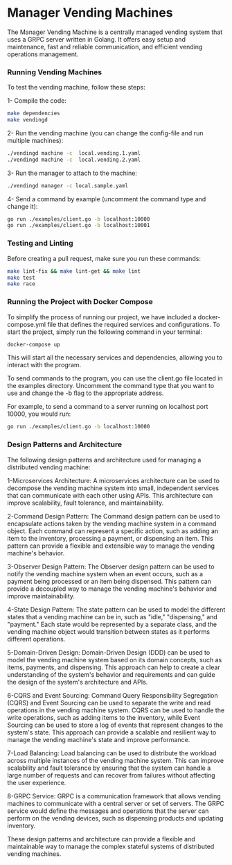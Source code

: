 # Manager Vending Machines

The Manager Vending Machine is a centrally managed vending system that uses a GRPC server written in Golang. It offers
easy setup and maintenance, fast and reliable communication, and efficient vending operations management.

### Running Vending Machines

To test the vending machine, follow these steps:

1- Compile the code:

```bash
make dependencies
make vendingd
```

2- Run the vending machine (you can change the config-file and run multiple machines):

```bash
./vendingd machine -c  local.vending.1.yaml
./vendingd machine -c  local.vending.2.yaml
```

3- Run the manager to attach to the machine:

```bash
./vendingd manager -c local.sample.yaml
```

4- Send a command by example (uncomment the command type and change it):

```bash
go run ./examples/client.go -b localhost:10000
go run ./examples/client.go -b localhost:10001
```

### Testing and Linting

Before creating a pull request, make sure you run these commands:

```bash
make lint-fix && make lint-get && make lint
make test
make race
```

### Running the Project with Docker Compose

To simplify the process of running our project, we have included a docker-compose.yml file that defines the required
services and configurations. To start the project, simply run the following command in your terminal:

```bash
docker-compose up
```

This will start all the necessary services and dependencies, allowing you to interact with the program.

To send commands to the program, you can use the client.go file located in the examples directory. Uncomment the command
type that you want to use and change the -b flag to the appropriate address.

For example, to send a command to a server running on localhost port 10000, you would run:

```bash
go run ./examples/client.go -b localhost:10000
```

### Design Patterns and Architecture

The following design patterns and architecture used for managing a distributed vending machine:

1-Microservices Architecture: A microservices architecture can be used to decompose the vending machine system into
small,
independent services that can communicate with each other using APIs. This architecture can improve scalability, fault
tolerance, and maintainability.

2-Command Design Pattern: The Command design pattern can be used to encapsulate actions taken by the vending machine
system in a command object. Each command can represent a specific action, such as adding an item to the inventory,
processing a payment, or dispensing an item. This pattern can provide a flexible and extensible way to manage the
vending machine's behavior.

3-Observer Design Pattern: The Observer design pattern can be used to notify the vending machine system when an event
occurs, such as a payment being processed or an item being dispensed. This pattern can provide a decoupled way to manage
the vending machine's behavior and improve maintainability.

4-State Design Pattern: The state pattern can be used to model the different states that a vending machine can be in,
such
as "idle," "dispensing," and "payment." Each state would be represented by a separate class, and the vending machine
object would transition between states as it performs different operations.

5-Domain-Driven Design: Domain-Driven Design (DDD) can be used to model the vending machine system based on its domain
concepts, such as items, payments, and dispensing. This approach can help to create a clear understanding of the
system's behavior and requirements and can guide the design of the system's architecture and APIs.

6-CQRS and Event Sourcing: Command Query Responsibility Segregation (CQRS) and Event Sourcing can be used to separate
the
write and read operations in the vending machine system. CQRS can be used to handle the write operations, such as adding
items to the inventory, while Event Sourcing can be used to store a log of events that represent changes to the system's
state. This approach can provide a scalable and resilient way to manage the vending machine's state and improve
performance.

7-Load Balancing: Load balancing can be used to distribute the workload across multiple instances of the vending machine
system. This can improve scalability and fault tolerance by ensuring that the system can handle a large number of
requests and can recover from failures without affecting the user experience.

8-GRPC Service: GRPC is a communication framework that allows vending machines to communicate with a central server or
set
of servers. The GRPC service would define the messages and operations that the server can perform on the vending
devices, such as dispensing products and updating inventory.

These design patterns and architecture can provide a flexible and maintainable way to manage the complex stateful
systems of distributed vending machines.
